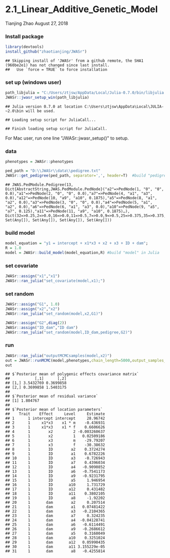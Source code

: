 2.1\_Linear\_Additive\_Genetic\_Model
================
Tianjing Zhao
August 27, 2018

### Install package

``` r
library(devtools)
install_github("zhaotianjing/JWASr")
```

    ## Skipping install of 'JWASr' from a github remote, the SHA1 (960be2e1) has not changed since last install.
    ##   Use `force = TRUE` to force installation

### set up (windows user)

``` r
path_libjulia = "C:/Users/ztjsw/AppData/Local/Julia-0.7.0/bin/libjulia.dll"
JWASr::jwasr_setup_win(path_libjulia)
```

    ## Julia version 0.7.0 at location C:\Users\ztjsw\AppData\Local\JULIA-~2.0\bin will be used.

    ## Loading setup script for JuliaCall...

    ## Finish loading setup script for JuliaCall.

For Mac user, run one line "JWASr::jwasr\_setup()" to setup.

### data

``` r
phenotypes = JWASr::phenotypes

ped_path = "D:\\JWASr\\data\\pedigree.txt"
JWASr::get_pedigree(ped_path, separator=',', header=T)  #build "pedigree" in Julia
```

    ## JWAS.PedModule.Pedigree(13, Dict{AbstractString,JWAS.PedModule.PedNode}("a2"=>PedNode(1, "0", "0", 0.0),"a1"=>PedNode(2, "0", "0", 0.0),"a7"=>PedNode(4, "a1", "a3", 0.0),"a12"=>PedNode(10, "a9", "a10", 0.1875),"a5"=>PedNode(8, "a1", "a2", 0.0),"a3"=>PedNode(3, "0", "0", 0.0),"a4"=>PedNode(5, "a1", "a2", 0.0),"a6"=>PedNode(6, "a1", "a3", 0.0),"a10"=>PedNode(9, "a5", "a7", 0.125),"a11"=>PedNode(11, "a9", "a10", 0.1875)…), Dict(32=>0.25,2=>0.0,16=>0.0,11=>0.5,7=>0.0,9=>0.5,25=>0.375,35=>0.375,43=>0.375,19=>0.5…), Set(Any[]), Set(Any[]), Set(Any[]), Set(Any[]))

### build model

``` r
model_equation = "y1 = intercept + x1*x3 + x2 + x3 + ID + dam";
R = 1.0
model = JWASr::build_model(model_equation,R) #build "model" in Julia
```

### set covariate

``` r
JWASr::assign("x1","x1")
JWASr::ran_julia("set_covariate(model,x1);")
```

### set random

``` r
JWASr::assign("G1", 1.0)
JWASr::assign("x2","x2")
JWASr::ran_julia("set_random(model,x2,G1)")
```

``` r
JWASr::assign("G2",diag(2))
JWASr::assign("ID_dam","ID dam")
JWASr::ran_julia("set_random(model,ID_dam,pedigree,G2)")
```

### run

``` r
JWASr::ran_julia("outputMCMCsamples(model,x2)")
out = JWASr::runMCMC(model,phenotypes,chain_length=5000,output_samples_frequency=100);
out
```

    ## $`Posterior mean of polygenic effects covariance matrix`
    ##           [,1]      [,2]
    ## [1,] 3.5432769 0.3699858
    ## [2,] 0.3699858 1.5403175
    ## 
    ## $`Posterior mean of residual variance`
    ## [1] 1.804767
    ## 
    ## $`Posterior mean of location parameters`
    ##    Trait    Effect     Level     Estimate
    ## 1      1 intercept intercept     28.96742
    ## 2      1     x1*x3    x1 * m    -0.436931
    ## 3      1     x1*x3    x1 * f    0.6606626
    ## 4      1        x2         2 -0.003260637
    ## 5      1        x2         1   0.02509186
    ## 6      1        x3         m    -29.79207
    ## 7      1        x3         f    -30.38632
    ## 8      1        ID        a2    0.3724274
    ## 9      1        ID        a1    0.6782226
    ## 10     1        ID        a3    -0.726943
    ## 11     1        ID        a7    0.4396034
    ## 12     1        ID        a4   -0.9090852
    ## 13     1        ID        a6   -0.7541173
    ## 14     1        ID        a9   -0.9231795
    ## 15     1        ID        a5     1.946954
    ## 16     1        ID       a10     1.731729
    ## 17     1        ID       a12     0.431482
    ## 18     1        ID       a11    0.3802105
    ## 19     1        ID        a8     -1.92202
    ## 20     1       dam        a2     0.207514
    ## 21     1       dam        a1   0.07481422
    ## 22     1       dam        a3   -0.2104365
    ## 23     1       dam        a7     0.324235
    ## 24     1       dam        a4  -0.04128741
    ## 25     1       dam        a6   -0.6114491
    ## 26     1       dam        a9   -0.2686612
    ## 27     1       dam        a5    0.3160049
    ## 28     1       dam       a10    0.3251024
    ## 29     1       dam       a12   0.05990435
    ## 30     1       dam       a11 3.155229e-05
    ## 31     1       dam        a8   -0.4255814
